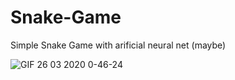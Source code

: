 # Snake-Game
Simple Snake Game with arificial neural net (maybe)

![GIF 26 03 2020 0-46-24](https://user-images.githubusercontent.com/59443750/77588711-70690980-6efb-11ea-91f7-0999414414df.gif)

